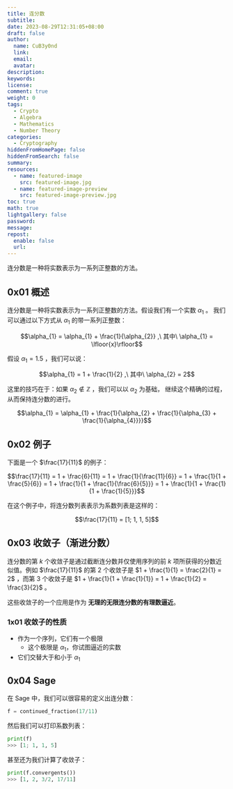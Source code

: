 ```yaml
---
title: 连分数
subtitle:
date: 2023-08-29T12:31:05+08:00
draft: false
author:
  name: CuB3y0nd
  link:
  email:
  avatar:
description:
keywords:
license:
comment: true
weight: 0
tags:
  - Crypto
  - Algebra
  - Mathematics
  - Number Theory
categories:
  - Cryptography
hiddenFromHomePage: false
hiddenFromSearch: false
summary:
resources:
  - name: featured-image
    src: featured-image.jpg
  - name: featured-image-preview
    src: featured-image-preview.jpg
toc: true
math: true
lightgallery: false
password:
message:
repost:
  enable: false
  url:
---
```


连分数是一种将实数表示为一系列正整数的方法。

<!--more-->

## 0x01 概述

连分数是一种将实数表示为一系列正整数的方法。假设我们有一个实数 $\alpha_{1}$ 。
我们可以通过以下方式从 $\alpha_{1}$ 的带一系列正整数：

$$\alpha_{1} = \alpha_{1} + \frac{1}{\alpha_{2}} ,\ 其中\ \alpha_{1} = \lfloor{x}\rfloor$$

假设 $\alpha_{1} = 1.5$ ，我们可以说：

$$\alpha_{1} = 1 + \frac{1}{2} ,\ 其中\ \alpha_{2} = 2$$

这里的技巧在于：如果 $\alpha_{2} \notin \mathbb{Z}$ ，我们可以以 $\alpha_{2}$ 为基础，
继续这个精确的过程，从而保持连分数的进行。

$$\alpha_{1} = \alpha_{1} + \frac{1}{\alpha_{2} + \frac{1}{\alpha_{3} + \frac{1}{\alpha_{4}}}}$$

## 0x02 例子

下面是一个 $\frac{17}{11}$ 的例子：

$$\frac{17}{11} = 1 + \frac{6}{11} = 1 + \frac{1}{\frac{11}{6}} = 1 + \frac{1}{1 + \frac{5}{6}} = 1 + \frac{1}{1 + \frac{1}{\frac{6}{5}}} = 1 + \frac{1}{1 + \frac{1}{1 + \frac{1}{5}}}$$

在这个例子中，将连分数列表表示为系数列表是这样的：

$$\frac{17}{11} = [1; 1, 1, 5]$$

## 0x03 收敛子（渐进分数）

连分数的第 $k$ 个收敛子是通过截断连分数并仅使用序列的前 $k$ 项所获得的分数近似值。例如 $\frac{17}{11}$
的第 2 个收敛子是 $1 + \frac{1}{1} = \frac{2}{1} = 2$ ，而第 3 个收敛子是 $1 + \frac{1}{1 + \frac{1}{1}} = 1 + \frac{1}{2} = \frac{3}{2}$ 。

这些收敛子的一个应用是作为 **无理的无限连分数的有理数逼近**。

### 1x01 收敛子的性质

- 作为一个序列，它们有一个极限
  - 这个极限是 $\alpha_{1}$，你试图逼近的实数
- 它们交替大于和小于 $\alpha_{1}$

## 0x04 Sage

在 Sage 中，我们可以很容易的定义出连分数：

```python
f = continued_fraction(17/11)
```

然后我们可以打印系数列表：

```python
print(f)
>>> [1; 1, 1, 5]
```

甚至还为我们计算了收敛子：

```python
print(f.convergents())
>>> [1, 2, 3/2, 17/11]
```

